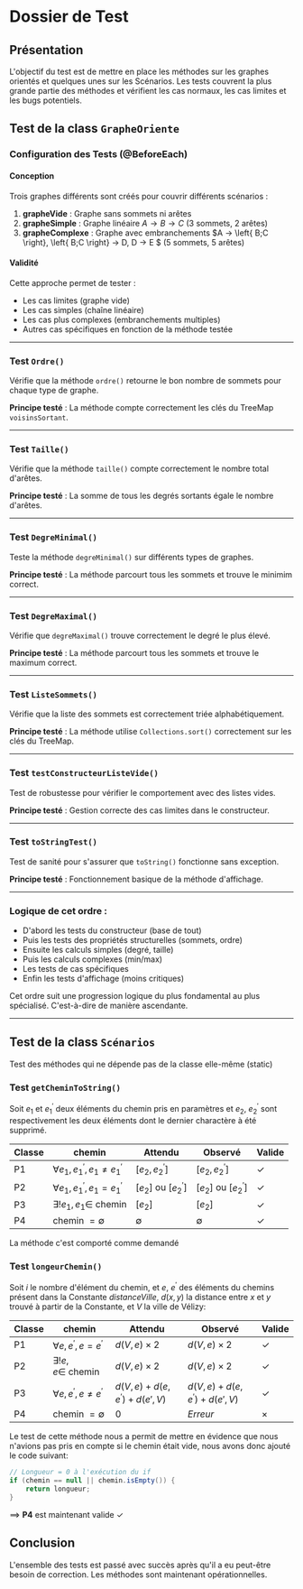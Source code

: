 # Dossier de Test

## Présentation

L'objectif du test est de mettre en place les méthodes sur les graphes orientés et quelques unes sur les Scénarios. 
Les tests couvrent la plus grande partie des méthodes et vérifient les cas normaux, les cas limites et les bugs potentiels.

## Test de la class `GrapheOriente`

### Configuration des Tests (@BeforeEach)

#### Conception

Trois graphes différents sont créés pour couvrir différents scénarios :

1. **grapheVide** : Graphe sans sommets ni arêtes
2. **grapheSimple** : Graphe linéaire $A → B → C$ ($3$ sommets, $2$ arêtes)
3. **grapheComplexe** : Graphe avec embranchements $A → \left\{ B;C \right\}, \left\{ B;C \right\} → D, D → E $ ($5$ sommets, $5$ arêtes)

#### Validité

Cette approche permet de tester :

- Les cas limites (graphe vide)
- Les cas simples (chaîne linéaire)
- Les cas plus complexes (embranchements multiples)
- Autres cas spécifiques en fonction de la méthode testée

---

### Test `Ordre()`

Vérifie que la méthode `ordre()` retourne le bon nombre de sommets pour chaque type de graphe.

**Principe testé** : La méthode compte correctement les clés du TreeMap `voisinsSortant`.

---

### Test `Taille()`

Vérifie que la méthode `taille()` compte correctement le nombre total d'arêtes.

**Principe testé** : La somme de tous les degrés sortants égale le nombre d'arêtes.

---

### Test `DegreMinimal()`

Teste la méthode `degreMinimal()` sur différents types de graphes.

**Principe testé** : La méthode parcourt tous les sommets et trouve le minimim correct.

---

### Test `DegreMaximal()`

Vérifie que `degreMaximal()` trouve correctement le degré le plus élevé.

**Principe testé** : La méthode parcourt tous les sommets et trouve le maximum correct.

---

### Test `ListeSommets()`

Vérifie que la liste des sommets est correctement triée alphabétiquement.

**Principe testé** : La méthode utilise `Collections.sort()` correctement sur les clés du TreeMap.

---

### Test `testConstructeurListeVide()`

Test de robustesse pour vérifier le comportement avec des listes vides.

**Principe testé** : Gestion correcte des cas limites dans le constructeur.

---

### Test `toStringTest()`

Test de sanité pour s'assurer que `toString()` fonctionne sans exception.

**Principe testé** : Fonctionnement basique de la méthode d'affichage.

---

### Logique de cet ordre :

- D'abord les tests du constructeur (base de tout)
- Puis les tests des propriétés structurelles (sommets, ordre)
- Ensuite les calculs simples (degré, taille)
- Puis les calculs complexes (min/max)
- Les tests de cas spécifiques
- Enfin les tests d'affichage (moins critiques)

Cet ordre suit une progression logique du plus fondamental au plus spécialisé. C'est-à-dire de manière ascendante.

---

## Test de la class `Scénarios`

Test des méthodes qui ne dépende pas de la classe elle-même (static)

### Test `getCheminToString()`

Soit $e_1$ et $e^{\prime}_1$ deux éléments du chemin pris en paramètres et $e_2$, $e^{\prime}_2$ sont respectivement les deux éléments dont le dernier charactère à été supprimé.

| Classe | chemin                                            | Attendu                     | Observé                     | Valide       |
| ------ | ------------------------------------------------- | --------------------------- | --------------------------- | ------------ |
| P1     | $\forall e_1, e^{\prime}_1, e_1\neq e^{\prime}_1$ | [$e_2,e^{\prime}_2$]        | [$e_2,e^{\prime}_2$]        | $\checkmark$ |
| P2     | $\forall e_1, e^{\prime}_1, e_1 = e^{\prime}_1$   | [$e_2$] ou [$e^{\prime}_2$] | [$e_2$] ou [$e^{\prime}_2$] | $\checkmark$ |
| P3     | $\exists! e_1, e_1 \in$ chemin                    | [$e_2$]                     | [$e_2$]                     | $\checkmark$ |
| P4     | chemin $= \emptyset $                             | $\emptyset$                 | $\emptyset$                 | $\checkmark$ |

La méthode c'est comporté comme demandé 

### Test `longeurChemin()`

Soit $i$ le nombre d'élément du chemin, et $e$, $e^{\prime}$ des éléments du chemins présent dans la Constante $distanceVille$, $d(x,y)$ la distance entre $x$ et $y$ trouvé à partir de la Constante, et $V$ la ville de Vélizy:

| Classe | chemin                                    | Attendu                                     | Observé                                     | Valide       |
| ------ | ----------------------------------------- | ------------------------------------------- | ------------------------------------------- | ------------ |
| P1     | $\forall e, e^{\prime}, e = e^{\prime}$   | $d(V,e)\times2$                             | $d(V,e)\times2$                             | $\checkmark$ |
| P2     | $\exists! e, e \in$ chemin                | $d(V,e)\times2$                             | $d(V,e)\times2$                             | $\checkmark$ |
| P3     | $\forall e, e^{\prime}, e\neq e^{\prime}$ | $d(V,e) + d(e,e^{\prime}) + d(e{\prime},V)$ | $d(V,e) + d(e,e^{\prime}) + d(e{\prime},V)$ | $\checkmark$ |
| P4     | chemin $= \emptyset $                     | $0$                                         | $Erreur$                                    | $\times$     |

Le test de cette méthode nous a permit de mettre en évidence que nous n'avions pas pris en compte si le chemin était vide, nous avons donc ajouté le code suivant:

```java
// Longueur = 0 à l'exécution du if
if (chemin == null || chemin.isEmpty()) {
    return longueur;
}
```

$\implies$ **P4** est maintenant valide $\checkmark$

## Conclusion

L'ensemble des tests est passé avec succès après qu'il a eu peut-être besoin de correction. Les méthodes sont maintenant opérationnelles.
